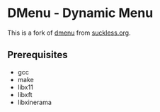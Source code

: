 # DMenu - Dynamic Menu
This is a fork of [dmenu](https://tools.suckless.org/dmenu/) from [suckless.org](https://suckless.org).

## Prerequisites
- gcc
- make
- libx11
- libxft
- libxinerama
